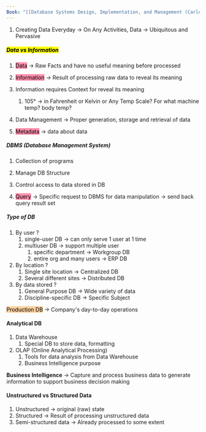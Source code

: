 ```yaml
---
Book: "[[Database Systems Design, Implementation, and Management (Carlos Coronel Steven Morris) (2019).pdf]]"
---
```

1. Creating Data Everyday -> On Any Activities, Data -> Ubiquitous and Pervasive
##### <mark style="background: yellow;">Data vs Information</mark>
1. <mark style="background: #FF5582A6;">Data</mark> -> Raw Facts and have no useful meaning before processed
2. <mark style="background: #FF5582A6;">Information</mark> -> Result of processing raw data to reveal its meaning
3. Information requires Context for reveal its meaning
	1. 105° -> in Fahrenheit or Kelvin or Any Temp Scale? For what machine temp? body temp?

2. Data Management -> Proper generation, storage and retrieval of data
3. <mark style="background: #FF5582A6;">Metadata</mark> -> data about data

##### DBMS (Database Management System)
1. Collection of programs
2. Manage DB Structure
3. Control access to data stored in DB

4. <mark style="background: #FF5582A6;">Query</mark> -> Specific request to DBMS for data manipulation -> send back query result set

##### Type of DB
1. By user ? 
	1. single-user DB -> can only serve 1 user at 1 time
	2. multiuser DB -> support multiple user
		1. specific department -> Workgroup DB
		2. entire org and many users -> ERP DB
2. By location ?
	1. Single site location -> Centralized DB
	2. Several different sites -> Distributed DB
3. By data stored ?
	1. General Purpose DB -> Wide variety of data
	2. Discipline-specific DB -> Specific Subject

<mark style="background: #FFB86CA6;">Production DB</mark> -> Company's day-to-day operations

#### Analytical DB
1. Data Warehouse
	1. Special DB to store data, formatting
2. OLAP (Online Analytical Processing)
	1. Tools for data analysis from Data Warehouse
	2. Business Intelligence purpose

**Business Intelligence** -> Capture and process business data to generate information to support business decision making

#### Unstructured vs Structured Data
1. Unstructured -> original (raw) state
2. Structured -> Result of processing unstructured data
3. Semi-structured data -> Already processed to some extent